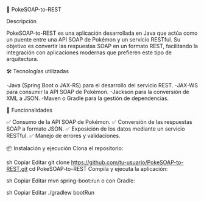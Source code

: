 📌 PokeSOAP-to-REST

Descripción

PokeSOAP-to-REST es una aplicación desarrollada en Java que actúa como un puente entre una API SOAP de Pokémon y un servicio RESTful. 
Su objetivo es convertir las respuestas SOAP en un formato REST, facilitando la integración con aplicaciones modernas que prefieren 
este tipo de arquitectura.

🛠️ Tecnologías utilizadas

-Java (Spring Boot o JAX-RS) para el desarrollo del servicio REST.
-JAX-WS para consumir la API SOAP de Pokémon.
-Jackson para la conversión de XML a JSON.
-Maven o Gradle para la gestión de dependencias.

🚀 Funcionalidades

✅ Consumo de la API SOAP de Pokémon.
✅ Conversión de las respuestas SOAP a formato JSON.
✅ Exposición de los datos mediante un servicio RESTful.
✅ Manejo de errores y validaciones.

📦 Instalación y ejecución
Clona el repositorio:

sh
Copiar
Editar
git clone https://github.com/tu-usuario/PokeSOAP-to-REST.git
cd PokeSOAP-to-REST
Compila y ejecuta la aplicación:

sh
Copiar
Editar
mvn spring-boot:run
o con Gradle:

sh
Copiar
Editar
./gradlew bootRun

